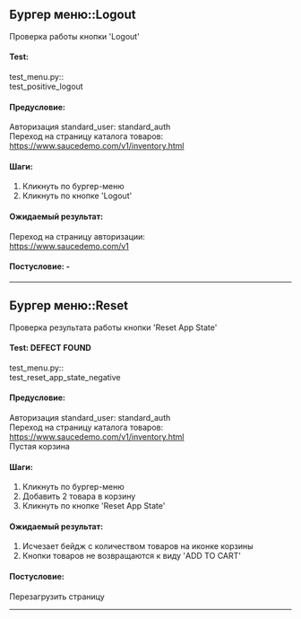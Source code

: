## Бургер меню::Logout  
Проверка работы кнопки 'Logout'  
#### Test:  
test_menu.py::  
test_positive_logout  
#### Предусловие:  
Авторизация standard_user: standard_auth  
Переход на страницу каталога товаров:  
https://www.saucedemo.com/v1/inventory.html  
#### Шаги:  
1. Кликнуть по бургер-меню  
2. Кликнуть по кнопке 'Logout'  
#### Ожидаемый результат:  
Переход на страницу авторизации:  
https://www.saucedemo.com/v1  
#### Постусловие: -  

----------------------------------------------------------------

## Бургер меню::Reset  
Проверка результата работы кнопки 'Reset App State'  
#### Test: DEFECT FOUND  
test_menu.py::  
test_reset_app_state_negative    
#### Предусловие:  
Авторизация standard_user: standard_auth  
Переход на страницу каталога товаров:  
https://www.saucedemo.com/v1/inventory.html  
Пустая корзина  
#### Шаги:  
1. Кликнуть по бургер-меню  
2. Добавить 2 товара в корзину  
3. Кликнуть по кнопке 'Reset App State'  
#### Ожидаемый результат:  
1. Исчезает бейдж с количеством товаров на иконке корзины  
2. Кнопки товаров не возвращаются к виду 'ADD TO CART'  
#### Постусловие:  
Перезагрузить страницу  

----------------------------------------------------------------